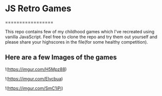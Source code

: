 # JS Retro Games
=================

This repo contains few of my childhood games which I've recreated using vanilla JavaScript. Feel free to clone the repo and try them out yourself and please share your highscores in the file(for some healthy competition).

## Here are a few Images of the games

!(https://imgur.com/H5Mpz88)

!(https://imgur.com/Elvcbua)

!(https://imgur.com/SmC1iPj)

